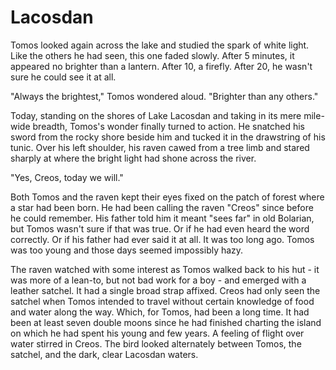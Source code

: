 # Lacosdan

Tomos looked again across the lake and studied the spark of white light. Like the others he had seen, this one faded slowly. After 5 minutes, it appeared no brighter than a lantern. After 10, a firefly. After 20, he wasn't sure he could see it at all.

"Always the brightest," Tomos wondered aloud. "Brighter than any others."

Today, standing on the shores of Lake Lacosdan and taking in its mere mile-wide breadth, Tomos's wonder finally turned to action. He snatched his sword from the rocky shore beside him and tucked it in the drawstring of his tunic. Over his left shoulder, his raven cawed from a tree limb and stared sharply at where the bright light had shone across the river.

"Yes, Creos, today we will."

Both Tomos and the raven kept their eyes fixed on the patch of forest where a star had been born. He had been calling the raven "Creos" since before he could remember. His father told him it meant "sees far" in old Bolarian, but Tomos wasn't sure if that was true. Or if he had even heard the word correctly. Or if his father had ever said it at all. It was too long ago. Tomos was too young and those days seemed impossibly hazy.

The raven watched with some interest as Tomos walked back to his hut - it was more of a lean-to, but not bad work for a boy - and emerged with a leather satchel. It had a single broad strap affixed. Creos had only seen the satchel when Tomos intended to travel without certain knowledge of food and water along the way. Which, for Tomos, had been a long time. It had been at least seven double moons since he had finished charting the island on which he had spent his young and few years. A feeling of flight over water stirred in Creos. The bird looked alternately between Tomos, the satchel, and the dark, clear Lacosdan waters.
